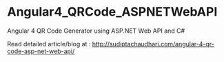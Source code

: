 # Angular4_QRCode_ASPNETWebAPI

Angular 4 QR Code Generator using ASP.NET Web API and C#

Read detailed article/blog at : http://sudiptachaudhari.com/angular-4-qr-code-asp-net-web-api/
